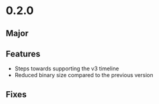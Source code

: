 # 0.2.0

## Major

## Features
 - Steps towards supporting the v3 timeline
 - Reduced binary size compared to the previous version

## Fixes